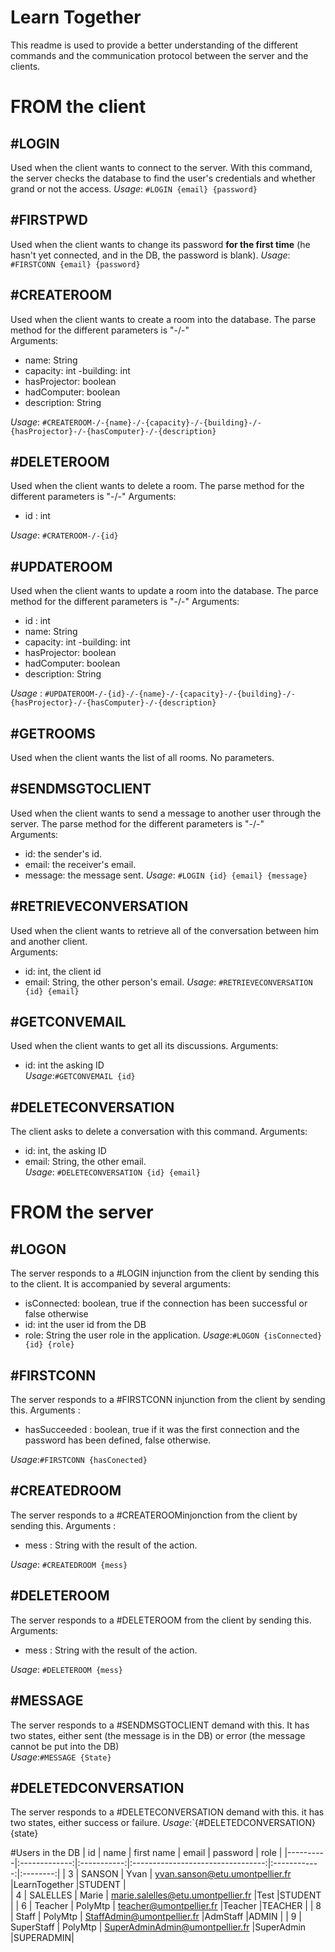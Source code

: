 # Learn Together

This readme is used to provide a better understanding of the different commands and the communication protocol between the server and the clients.


# FROM the client

## #LOGIN
Used when the client wants to connect to the server. With this command, the server checks the database to find the user's credentials and whether grand or not the access.
*Usage*: `#LOGIN {email} {password}`

## #FIRSTPWD
Used when the client wants to change its password **for the first time** (he hasn't yet connected, and in the DB, the password is blank).
*Usage*: `#FIRSTCONN {email} {password}`

## #CREATEROOM
Used when the client wants to create a room into the database. The parse method for the different parameters is "-/-"  
Arguments:
- name: String
- capacity: int
-building: int
- hasProjector: boolean
- hadComputer: boolean
- description: String

*Usage*: `#CREATEROOM-/-{name}-/-{capacity}-/-{building}-/-{hasProjector}-/-{hasComputer}-/-{description}`

## #DELETEROOM
Used when the client wants to delete a room. The parse method for the different parameters is "-/-"
Arguments:
- id : int

*Usage*: `#CRATEROOM-/-{id}`

## #UPDATEROOM
Used when the client wants to update a room into the database. The parce method for the different parameters is "-/-"
Arguments:
- id : int
- name: String
- capacity: int
-building: int
- hasProjector: boolean
- hadComputer: boolean
- description: String

*Usage* : `#UPDATEROOM-/-{id}-/-{name}-/-{capacity}-/-{building}-/-{hasProjector}-/-{hasComputer}-/-{description}`

## #GETROOMS
Used when the client wants the list of all rooms.
No parameters.

## #SENDMSGTOCLIENT
Used when the client wants to send a message to another user through the server. The parse method for the different parameters is "-/-"  
Arguments:
- id: the sender's id.
- email: the receiver's email. 
- message: the message sent.
 *Usage*: `#LOGIN {id} {email} {message}`
 
 ## #RETRIEVECONVERSATION
 Used when the client wants to retrieve all of the conversation between him and another client.  
 Arguments:
 - id: int, the client id
 - email: String, the other person's email.
 *Usage*: `#RETRIEVECONVERSATION {id} {email}`
 
 ## #GETCONVEMAIL
 Used when the client wants to get all its discussions.
 Arguments:
 - id: int the asking ID  
 *Usage*:`#GETCONVEMAIL {id}`
 
 ## #DELETECONVERSATION
 The client asks to delete a conversation with this command.
 Arguments: 
 - id: int, the asking ID
 - email: String, the other email.  
 *Usage*: `#DELETECONVERSATION {id} {email}`
 


# FROM the server


## \#LOGON 

The server responds to a #LOGIN injunction from the client by sending this to the client. It is accompanied by several arguments:

 - isConnected: boolean, true if the connection has been successful or false otherwise
 - id: int the user id from the DB
 - role: String the user role in the application.
*Usage*:`#LOGON {isConnected} {id} {role}`

## \#FIRSTCONN
The server responds to a #FIRSTCONN injunction from the client by sending this.
Arguments :
- hasSucceeded : boolean, true if it was the first connection and the password has been defined, false otherwise.

*Usage*:`#FIRSTCONN {hasConected}`

## \#CREATEDROOM
The server responds to a #CREATEROOMinjonction from the client by sending this.
Arguments :
- mess : String with the result of the action.

*Usage*: `#CREATEDROOM {mess}`

 ## #DELETEROOM
 The server responds to a #DELETEROOM from the client by sending this.
 Arguments:
 - mess : String with the result of the action.

 *Usage*:  `#DELETEROOM {mess}`

## \#MESSAGE
The server responds to a #SENDMSGTOCLIENT demand with this. It has two states, either sent (the message is in the DB) or error (the message cannot be put into the DB)  
*Usage*:`#MESSAGE {State}`

## \#DELETEDCONVERSATION
The server responds to a #DELETECONVERSATION demand with this. it has two states, either success or failure.
*Usage*:`{#DELETEDCONVERSATION} {state}

#Users in the DB
| id       |      name     |  first name |           email                   |   password   | role     |
|----------|:-------------:|:-----------:|:---------------------------------:|:------------:|:--------:|
| 3        |  SANSON       | Yvan       | yvan.sanson@etu.umontpellier.fr    |LearnTogether |STUDENT   |      
| 4        |    SALELLES   |   Marie    | marie.salelles@etu.umontpellier.fr |Test          |STUDENT   |
| 6        | Teacher       |    PolyMtp | teacher@umontpellier.fr            |Teacher       |TEACHER   |
| 8        | Staff         | PolyMtp    | StaffAdmin@umontpellier.fr         |AdmStaff      |ADMIN     |
| 9        | SuperStaff    | PolyMtp    | SuperAdminAdmin@umontpellier.fr    |SuperAdmin    |SUPERADMIN|
    